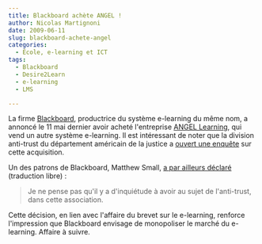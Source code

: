 ```yaml
---
title: Blackboard achète ANGEL !
author: Nicolas Martignoni
date: 2009-06-11
slug: blackboard-achete-angel
categories:
  - École, e-learning et ICT
tags:
  - Blackboard
  - Desire2Learn
  - e-learning
  - LMS

---
```

La firme [Blackboard][1], productrice du système e-learning du même nom, a annoncé le 11 mai dernier avoir acheté l'entreprise [ANGEL Learning][2], qui vend un autre système e-learning. Il est intéressant de noter que la division anti-trust du département américain de la justice a [ouvert une enquête][3] sur cette acquisition.

Un des patrons de Blackboard, Matthew Small, [a par ailleurs déclaré][4] (traduction libre) :

> Je ne pense pas qu'il y a d'inquiétude à avoir au sujet de l'anti-trust, dans cette association.

Cette décision, en lien avec l'affaire du brevet sur le e-learning, renforce l'impression que Blackboard envisage de monopoliser le marché du e-learning. Affaire à suivre.

 [1]: http://www.blackboard.com/ "BlackBoard"
 [2]: http://www.angellearning.com/ "ANGEL Learning"
 [3]: https://community.desire2learn.com/d2l/lms/blog/view_userentry.d2l?ou=1796&ownerId=6961&entryId=296&ec=1&iu=1&sp=&gb=usr
 [4]: http://chronicle.com/wiredcampus/index.php?id=3764

<!--more-->
